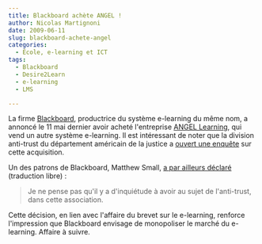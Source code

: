 ```yaml
---
title: Blackboard achète ANGEL !
author: Nicolas Martignoni
date: 2009-06-11
slug: blackboard-achete-angel
categories:
  - École, e-learning et ICT
tags:
  - Blackboard
  - Desire2Learn
  - e-learning
  - LMS

---
```

La firme [Blackboard][1], productrice du système e-learning du même nom, a annoncé le 11 mai dernier avoir acheté l'entreprise [ANGEL Learning][2], qui vend un autre système e-learning. Il est intéressant de noter que la division anti-trust du département américain de la justice a [ouvert une enquête][3] sur cette acquisition.

Un des patrons de Blackboard, Matthew Small, [a par ailleurs déclaré][4] (traduction libre) :

> Je ne pense pas qu'il y a d'inquiétude à avoir au sujet de l'anti-trust, dans cette association.

Cette décision, en lien avec l'affaire du brevet sur le e-learning, renforce l'impression que Blackboard envisage de monopoliser le marché du e-learning. Affaire à suivre.

 [1]: http://www.blackboard.com/ "BlackBoard"
 [2]: http://www.angellearning.com/ "ANGEL Learning"
 [3]: https://community.desire2learn.com/d2l/lms/blog/view_userentry.d2l?ou=1796&ownerId=6961&entryId=296&ec=1&iu=1&sp=&gb=usr
 [4]: http://chronicle.com/wiredcampus/index.php?id=3764

<!--more-->
